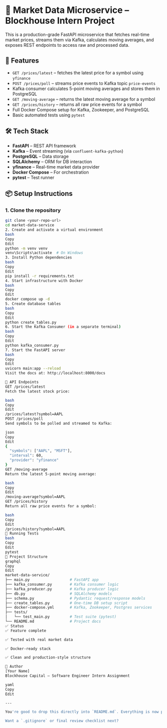 # 🧠 Market Data Microservice – Blockhouse Intern Project

This is a production-grade FastAPI microservice that fetches real-time market prices, streams them via Kafka, calculates moving averages, and exposes REST endpoints to access raw and processed data.

## 🚀 Features

- `GET /prices/latest` – fetches the latest price for a symbol using `yfinance`
- `POST /prices/poll` – streams price events to Kafka topic `price-events`
- Kafka consumer calculates 5-point moving averages and stores them in PostgreSQL
- `GET /moving-average` – returns the latest moving average for a symbol
- `GET /prices/history` – returns all raw price events for a symbol
- Full Docker Compose setup for Kafka, Zookeeper, and PostgreSQL
- Basic automated tests using `pytest`

## 🛠️ Tech Stack

- **FastAPI** – REST API framework  
- **Kafka** – Event streaming (via `confluent-kafka-python`)  
- **PostgreSQL** – Data storage  
- **SQLAlchemy** – ORM for DB interaction  
- **yfinance** – Real-time market data provider  
- **Docker Compose** – For orchestration  
- **pytest** – Test runner

## 📦 Setup Instructions

### 1. Clone the repository

```bash
git clone <your-repo-url>
cd market-data-service
2. Create and activate a virtual environment
bash
Copy
Edit
python -m venv venv
venv\Scripts\activate  # On Windows
3. Install Python dependencies
bash
Copy
Edit
pip install -r requirements.txt
4. Start infrastructure with Docker
bash
Copy
Edit
docker compose up -d
5. Create database tables
bash
Copy
Edit
python create_tables.py
6. Start the Kafka Consumer (in a separate terminal)
bash
Copy
Edit
python kafka_consumer.py
7. Start the FastAPI server
bash
Copy
Edit
uvicorn main:app --reload
Visit the docs at: http://localhost:8000/docs

🔌 API Endpoints
GET /prices/latest
Fetch the latest stock price:

bash
Copy
Edit
/prices/latest?symbol=AAPL
POST /prices/poll
Send symbols to be polled and streamed to Kafka:

json
Copy
Edit
{
  "symbols": ["AAPL", "MSFT"],
  "interval": 60,
  "provider": "yfinance"
}
GET /moving-average
Return the latest 5-point moving average:

bash
Copy
Edit
/moving-average?symbol=AAPL
GET /prices/history
Return all raw price events for a symbol:

bash
Copy
Edit
/prices/history?symbol=AAPL
🧪 Running Tests
bash
Copy
Edit
pytest
📁 Project Structure
graphql
Copy
Edit
market-data-service/
├── main.py                  # FastAPI app
├── kafka_consumer.py        # Kafka consumer logic
├── kafka_producer.py        # Kafka producer logic
├── db.py                    # SQLAlchemy models
├── schema.py                # Pydantic request/response models
├── create_tables.py         # One-time DB setup script
├── docker-compose.yml       # Kafka, Zookeeper, Postgres services
├── tests/
│   └── test_main.py         # Test suite (pytest)
└── README.md                # Project docs
✅ Status
✅ Feature complete

✅ Tested with real market data

✅ Docker-ready stack

✅ Clean and production-style structure

🙌 Author
[Your Name]
Blockhouse Capital – Software Engineer Intern Assignment

yaml
Copy
Edit

---

You're good to drop this directly into `README.md`. Everything is now perfectly structured with **proper line spacing between code blocks and headers**.

Want a `.gitignore` or final review checklist next?
